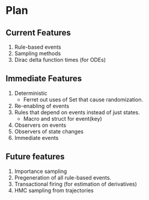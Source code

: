 # Plan
 
## Current Features
 
1. Rule-based events
1. Sampling methods
1. Dirac delta function times (for ODEs)
 
## Immediate Features
 
1. Deterministic
   * Ferret out uses of Set that cause randomization.
1. Re-enabling of events
1. Rules that depend on events instead of just states.
   * Macro and struct for event(key)
1. Observers on events
1. Observers of state changes
1. Immediate events

## Future features

1. Importance sampling
1. Pregeneration of all rule-based events.
1. Transactional firing (for estimation of derivatives)
1. HMC sampling from trajectories
